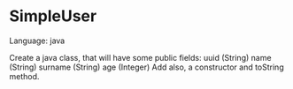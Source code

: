 # SimpleUser

Language: java

Create a java class, that will have some public fields:
uuid (String)
name (String)
surname (String)
age (Integer)
Add also, a constructor and toString method.
